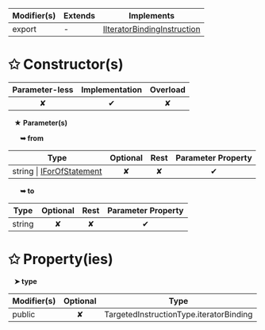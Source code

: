 | Modifier(s)                            | Extends                      | Implements                                    |
|----------------------------------------|------------------------------|-----------------------------------------------|
| export | - | [IIteratorBindingInstruction](/runtime/interface/definitions/iiteratorbindinginstruction.md) |

# &#10025; Constructor(s)

| Parameter-less                         | Implementation                          | Overload                          |
|:--------------------------------------:|:---------------------------------------:|:---------------------------------:|
| ✘ | ✔ | ✘ |

&nbsp;&nbsp; **&#9733; Parameter(s)**

&nbsp;&nbsp;&nbsp;&nbsp;&nbsp; **&#10149; from**

| Type                        | Optional                           | Rest                          | Parameter Property                          |
|-----------------------------|:----------------------------------:|:-----------------------------:|:-------------------------------------------:|
| string &#124; [IForOfStatement](/runtime/interface/ast/iforofstatement.md) | ✘  | ✘ | ✔ |

&nbsp;&nbsp;&nbsp;&nbsp;&nbsp; **&#10149; to**

| Type                        | Optional                           | Rest                          | Parameter Property                          |
|-----------------------------|:----------------------------------:|:-----------------------------:|:-------------------------------------------:|
| string | ✘  | ✘ | ✔ |

# &#10025; Property(ies)

&nbsp;&nbsp; **&#10148; type**

| Modifier(s)                               | Optional                           | Type                         |
|-------------------------------------------|:----------------------------------:|------------------------------|
| public | ✘ | TargetedInstructionType.iteratorBinding |